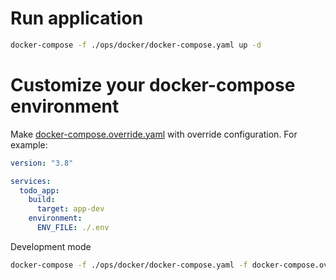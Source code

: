 # Run application

```bash
docker-compose -f ./ops/docker/docker-compose.yaml up -d
```

# Customize your docker-compose environment

Make [docker-compose.override.yaml](https://docs.docker.com/compose/extends/) with override configuration. For example:

```yaml
version: "3.8"

services:
  todo_app:
    build:
      target: app-dev
    environment:
      ENV_FILE: ./.env
```

Development mode

```bash
docker-compose -f ./ops/docker/docker-compose.yaml -f docker-compose.override.yaml up -d
```
